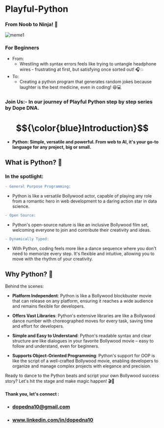 
# Playful-Python
### From Noob to Ninja! 🎯
![meme1](https://github.com/dopeDNA/Playful-Python/assets/169386428/a0ed37d5-f099-4e31-936c-97611195cfa8)
### For Beginners

- From:
    - Wrestling with syntax errors
feels like trying to untangle
headphone wires - frustrating
at first, but satisfying once
sorted out! 🎧💥
- To:
   - Creating a python program that
generates random jokes because laughter is the best medicine,
even in coding! 😆💻
### Join Us:- In our journey of Playful Python step by step series by Dope DNA.  


# $${\color{blue}Introduction}$$

* **Python: Simple, versatile and powerful. From web to AI, it's your go-to language for any project, big or small.**
  

 ## **What is Python? 🐍**
 
 ### In the spotlight:

```diff 
- General Purpose Programming:
```
- Python is like a versatile Bollywood actor, capable of playing any role from a romantic hero in web development to a daring action star in data science.

 
```diff
- Open Source:
```

- Python's open-source nature is like an inclusive Bollywood film set, welcoming everyone to join and contribute their creativity and ideas.

```diff
- Dynamically Typed:
```

- With Python, coding feels more like a dance sequence where you don't need to memorize every step. It's flexible and intuitive, allowing you to move with the rhythm of your creativity.

## **Why Python? 🌟**

Behind the scenes:

- **Platform Independent**: Python is like a Bollywood blockbuster movie that can release on any platform, ensuring it reaches a wide audience and remains flexible for developers.

- **Offers Vast Libraries**: Python's extensive libraries are like a Bollywood dance number with choreographed moves for every task, saving time and effort for developers.

- **Simple and Easy to Understand**: Python's readable syntax and clear structure are like dialogues in your favorite Bollywood movie – easy to follow and understand, even for beginners.

- **Supports Object-Oriented Programming**: Python's support for OOP is like the script of a well-crafted Bollywood movie, enabling developers to organize and manage complex projects with elegance and precision.

Ready to dance to the Python beats and script your own Bollywood success story? Let's hit the stage and make magic happen! 🎬🚀




#### Thank you, let's connect :
   - ### dopedna10@gmail.com
   - ### www.linkedin.com/in/dopedna10
